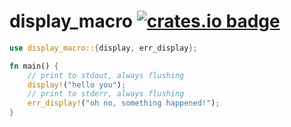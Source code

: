 # display_macro [![crates.io badge](https://img.shields.io/crates/v/display_macro)](https://crates.io/crates/display_macro)

```rust
use display_macro::{display, err_display};

fn main() {
	// print to stdout, always flushing
	display!("hello you");
	// print to stderr, always flushing
	err_display!("oh no, something happened!");
}
```
